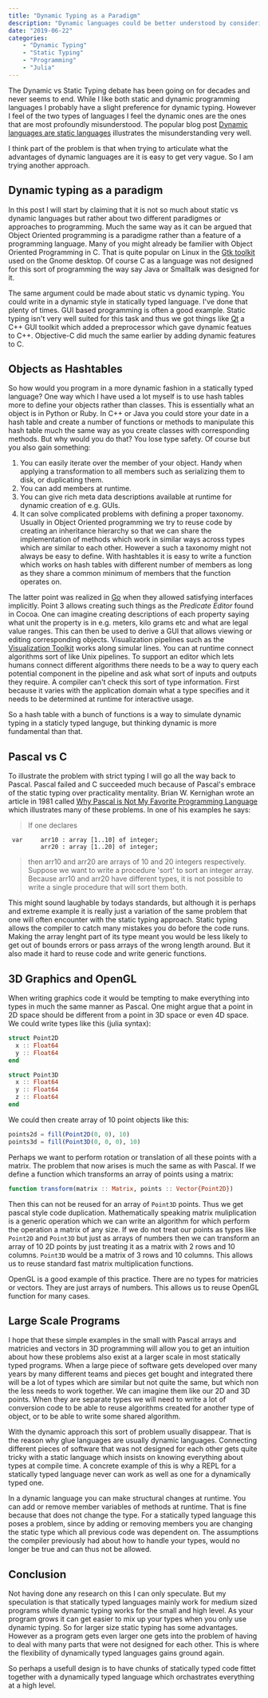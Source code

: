 ```yaml
---
title: "Dynamic Typing as a Paradigm"
description: "Dynamic languages could be better understood by considering dynamic typing as a way of programming."
date: "2019-06-22"
categories: 
    - "Dynamic Typing"
    - "Static Typing"
    - "Programming"
    - "Julia"
---
```


The Dynamic vs Static Typing debate has been going on for decades and never seems to end. While I like both static and dynamic programming languages I probably have a slight preference for dynamic typing. However I feel of the two types of languages I feel the dynamic ones are the ones that are most profoundly misunderstood. The popular blog post [Dynamic languages are static languages][dynisstatic] illustrates the misunderstanding very well.

I think part of the problem is that when trying to articulate what the advantages of dynamic languages are it is easy to get very vague. So I am trying another approach. 

## Dynamic typing as a paradigm

In this post I will start by claiming that it is not so much about static vs dynamic languages but rather about two different paradigmes or approaches to programming. Much the same way as it can be argued that Object Oriented programming is a paradigme rather than a feature of a programming language. Many of you might already be familier with Object Oriented Programming in C. That is quite popular on Linux in the [Gtk toolkit][gtk] used on the Gnome desktop. Of course C as a language was not designed for this sort of programming the way say Java or Smalltalk was designed for it.

The same argument could be made about static vs dynamic typing. You could write in a dynamic style in statically typed language. I've done that plenty of times. GUI based programming is often a good example. Static typing isn't very well suited for this task and thus we got things like [Qt][qt] a C++ GUI toolkit which added a preprocessor which gave dynamic featues to C++. Objective-C did much the same earlier by adding dynamic features to C. 

## Objects as Hashtables

So how would you program in a more dynamic fashion in a statically typed language? One way which I have used a lot myself is to use hash tables more to define your objects rather than classes. This is essentially what an object is in Python or Ruby. In C++ or Java you could store your date in a hash table and create a number of functions or methods to manipulate this hash table much the same way as you create classes with corresponding methods. But why would you do that? You lose type safety. Of course but you also gain something:

1. You can easily iterate over the member of your object. Handy when applying a transformation to all members such as serializing them to disk, or duplicating them.
2. You can add members at runtime.
3. You can give rich meta data descriptions available at runtime for dynamic creation of e.g. GUIs.
4. It can solve complicated problems with defining a proper taxonomy. Usually in Object Oriented programming we try to reuse code by creating an inheritance hierarchy so that we can share the implementation of methods which work in similar ways across types which are similar to each other. However a such a taxonomy might not always be easy to define. With hashtables it is easy to write a function which works on hash tables with different number of members as long as they share a common minimum of members that the function operates on.

The latter point was realized in [Go][go] when they allowed satisfying interfaces implicitly. Point 3 allows creating such things as the *Predicate Editor* found in Cocoa. One can imagine creating descriptions of each property saying what unit the property is in e.g. meters, kilo grams etc and what are legal value ranges. This can then be used to derive a GUI that allows viewing or editing corresponding objects. Visualization pipelines such as the [Visualization Toolkit][vtk] works along simular lines. You can at runtime connect algorithms sort of like Unix pipelines. To support an editor which lets humans connect different algorithms there needs to be a way to query each potential component in the pipeline and ask what sort of inputs and outputs they require. A compiler can't check this sort of type information. First because it varies with the application domain what a type specifies and it needs to be determined at runtime for interactive usage.

So a hash table with a bunch of functions is a way to simulate dynamic typing in a staticly typed languge, but thinking dynamic is more fundamental than that. 

## Pascal vs C

To illustrate the problem with strict typing I will go all the way back to Pascal. Pascal failed and C succeeded much because of Pascal's embrace of the static typing over practicality mentality. Brian W. Kernighan wrote an article in 1981 called [Why Pascal is Not My Favorite Programming Language][pascalnotfav] which illustrates many of these problems. In one of his examples he says:

> If one declares

     var     arr10 : array [1..10] of integer;
             arr20 : array [1..20] of integer;
> then arr10 and arr20 are arrays of 10 and 20 integers respectively.  Suppose we want to write a procedure 'sort' to sort an integer array.  Because arr10 and arr20 have different types, it is not possible to write a single procedure that will sort them both.

This might sound laughable by todays standards, but although it is perhaps and extreme example it is really just a variation of the same problem that one will often encounter with the static typing approach. Static typing allows the compiler to catch many mistakes you do before the code runs. Making the array lenght part of its type meant you would be less likely to get out of bounds errors or pass arrays of the wrong length around. But it also made it hard to reuse code and write generic functions.

## 3D Graphics and OpenGL

When writing graphics code it would be tempting to make everything into types in much the same manner as Pascal. One might argue that a point in 2D space should be different from a point in 3D space or even 4D space. We could write types like this (julia syntax):

```julia
struct Point2D
  x :: Float64
  y :: Float64
end

struct Point3D
  x :: Float64
  y :: Float64
  z :: Float64
end
```

We could then create array of 10 point objects like this:

```julia
points2d = fill(Point2D(0, 0), 10)
points3d = fill(Point3D(0, 0, 0), 10)
```

Perhaps we want to perform rotation or translation of all these points with a matrix. The problem that now arises is much the same as with Pascal. If we define a function which transforms an array of points using a matrix:

```julia
function transform(matrix :: Matrix, points :: Vector{Point2D})
```

Then this can not be reused for an array of `Point3D` points. Thus we get pascal style code duplication. Mathematically speaking matrix muliplication is a generic operation which we can write an algorithm for which perform the operation a matrix of any size. If we do not treat our points as types like `Point2D` and `Point3D` but just as arrays of numbers then we can transform an array of 10 2D points by just treating it as a matrix with 2 rows and 10 columns. `Point3D` would be a matrix of 3 rows and 10 columns. This allows us to reuse standard fast matrix multiplication functions.

OpenGL is a good example of this practice. There are no types for matricies or vectors. They are just arrays of numbers. This allows us to reuse OpenGL function for many cases.

## Large Scale Programs

I hope that these simple examples in the small with Pascal arrays and matricies and vectors in 3D programming will allow you to get an intuition about how these problems also exist at a larger scale in most statically typed programs. When a large piece of software gets developed over many years by many different teams and pieces get bought and integrated there will be a lot of types which are similar but not quite the same, but which non the less needs to work together. We can imagine them like our 2D and 3D points. When they are separate types we will need to write a lot of conversion code to be able to reuse algorithms created for another type of object, or to be able to write some shared algorithm.

With the dynamic approach this sort of problem usually disappear. That is the reason why glue languages are usually dynamic languages. Connecting different pieces of software that was not designed for each other gets quite tricky with a static language which insists on knowing everything about types at compile time. A concrete example of this is why a REPL for a statically typed language never can work as well as one for a dynamically typed one.

In a dynamic language you can make structural changes at runtime. You can add or remove member variables of methods at runtime. That is fine because that does not change the type. For a statically typed language this poses a problem, since by adding or removing members you are changing the static type which all previous code was dependent on. The assumptions the compiler previously had about how to handle your types, would no longer be true and can thus not be allowed.

## Conclusion

Not having done any research on this I can only speculate. But my speculation is that statically typed languages mainly work for medium sized programs while dynamic typing works for the small and high level. As your program grows it can get easier to mix up your types when you only use dynamic typing. So for larger size static typing has some advantages. However as a program gets even larger one gets into the problem of having to deal with many parts that were not designed for each other. This is where the flexibility of dynamically typed languages gains ground again.

So perhaps a usefull design is to have chunks of statically typed code fittet together with a dynamically typed language which orchastrates everything at a high level.


[vtk]: http://www.vtk.org  
[go]: https://golang.org
[pascalnotfav]: http://www.lysator.liu.se/c/bwk-on-pascal.html
[qt]: http://qt-project.org
[gtk]: http://www.gtk.org
[dynisstatic]: https://existentialtype.wordpress.com/2011/03/19/dynamic-languages-are-static-languages/